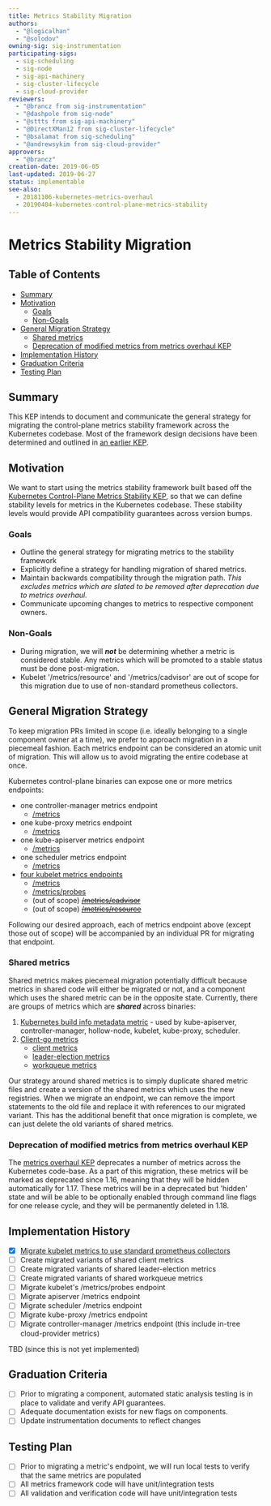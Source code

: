 ```yaml
---
title: Metrics Stability Migration
authors:
  - "@logicalhan"
  - "@solodov"
owning-sig: sig-instrumentation
participating-sigs:
  - sig-scheduling
  - sig-node
  - sig-api-machinery
  - sig-cluster-lifecycle
  - sig-cloud-provider
reviewers:
  - "@brancz from sig-instrumentation"
  - "@dashpole from sig-node"
  - "@sttts from sig-api-machinery"
  - "@DirectXMan12 from sig-cluster-lifecycle"
  - "@bsalamat from sig-scheduling"
  - "@andrewsykim from sig-cloud-provider"
approvers:
  - "@brancz"
creation-date: 2019-06-05
last-updated: 2019-06-27
status: implementable
see-also:
  - 20181106-kubernetes-metrics-overhaul
  - 20190404-kubernetes-control-plane-metrics-stability
---
```


# Metrics Stability Migration

## Table of Contents

<!-- toc -->
- [Summary](#summary)
- [Motivation](#motivation)
  - [Goals](#goals)
  - [Non-Goals](#non-goals)
- [General Migration Strategy](#general-migration-strategy)
  - [Shared metrics](#shared-metrics)
  - [Deprecation of modified metrics from metrics overhaul KEP](#deprecation-of-modified-metrics-from-metrics-overhaul-kep)
- [Implementation History](#implementation-history)
- [Graduation Criteria](#graduation-criteria)
- [Testing Plan](#testing-plan)
<!-- /toc -->


## Summary

This KEP intends to document and communicate the general strategy for migrating the control-plane metrics stability framework across the Kubernetes codebase. Most of the framework design decisions have been determined and outlined in [an earlier KEP](https://github.com/kubernetes/enhancements/blob/master/keps/sig-instrumentation/20190404-kubernetes-control-plane-metrics-stability.md).

## Motivation

We want to start using the metrics stability framework built based off the [Kubernetes Control-Plane Metrics Stability KEP](https://github.com/kubernetes/enhancements/blob/master/keps/sig-instrumentation/20190404-kubernetes-control-plane-metrics-stability.md), so that we can define stability levels for metrics in the Kubernetes codebase. These stability levels would provide API compatibility guarantees across version bumps.

### Goals

 * Outline the general strategy for migrating metrics to the stability framework
 * Explicitly define a strategy for handling migration of shared metrics.
 * Maintain backwards compatibility through the migration path. *This excludes metrics which are slated to be removed after deprecation due to metrics overhaul.*
 * Communicate upcoming changes to metrics to respective component owners.

### Non-Goals

* During migration, we will __*not*__ be determining whether a metric is considered stable. Any metrics which will be promoted to a stable status must be done post-migration.
* Kubelet '/metrics/resource' and '/metrics/cadvisor' are out of scope for this migration due to use of non-standard prometheus collectors.

## General Migration Strategy

To keep migration PRs limited in scope (i.e. ideally belonging to a single component owner at a time), we prefer to approach migration in a piecemeal fashion. Each metrics endpoint can be considered an atomic unit of migration. This will allow us to avoid migrating the entire codebase at once.

Kubernetes control-plane binaries can expose one or more metrics endpoints:

* one controller-manager metrics endpoint
    * [/metrics](https://github.com/kubernetes/kubernetes/blob/release-1.15/cmd/controller-manager/app/serve.go#L65)
* one kube-proxy metrics endpoint
    * [/metrics](https://github.com/kubernetes/kubernetes/blob/release-1.15/cmd/kube-proxy/app/server.go#L570)
* one kube-apiserver metrics endpoint
    * [/metrics](https://github.com/kubernetes/kubernetes/blob/release-1.15/staging/src/k8s.io/apiserver/pkg/server/routes/metrics.go#L36)
* one scheduler metrics endpoint
    * [/metrics](https://github.com/kubernetes/kubernetes/blob/release-1.15/cmd/kube-scheduler/app/server.go#L289)
* [four kubelet metrics endpoints](https://github.com/kubernetes/kubernetes/blob/release-1.15/staging/src/k8s.io/apiserver/pkg/server/routes/metrics.go#L36)
    * [/metrics](https://github.com/kubernetes/kubernetes/blob/release-1.15/pkg/kubelet/server/server.go#L299)
    * [/metrics/probes](https://github.com/kubernetes/kubernetes/blob/release-1.15/pkg/kubelet/server/server.go#L329-L331)
    * (out of scope) ~~[/metrics/cadvisor](https://github.com/kubernetes/kubernetes/blob/release-1.15/pkg/kubelet/server/server.go#L315)~~
    * (out of scope) ~~[/metrics/resource](https://github.com/kubernetes/kubernetes/blob/release-1.15/pkg/kubelet/server/server.go#L321-L323)~~

Following our desired approach, each of metrics endpoint above (except those out of scope) will be accompanied by an individual PR for migrating that endpoint.

### Shared metrics

Shared metrics makes piecemeal migration potentially difficult because metrics in shared code will either be migrated or not, and a component which uses the shared metric can be in the opposite state. Currently, there are groups of metrics which are __*shared*__ across binaries:

1. [Kubernetes build info metadata metric](https://github.com/kubernetes/kubernetes/blob/release-1.15/pkg/version/prometheus/prometheus.go#L26-L38) - used by kube-apiserver, controller-manager, hollow-node, kubelet, kube-proxy, scheduler.
2. [Client-go metrics](https://github.com/kubernetes/kubernetes/blob/release-1.15/pkg/util/prometheusclientgo/adapters.go#L20-L24)
    * [client metrics](https://github.com/kubernetes/kubernetes/blob/release-1.15/pkg/client/metrics/prometheus/prometheus.go#L61-L66)
    * [leader-election metrics](https://github.com/kubernetes/kubernetes/blob/release-1.15/pkg/util/prometheusclientgo/leaderelection/adapter.go#L27-L29)
    * [workqueue metrics](https://github.com/kubernetes/kubernetes/blob/release-1.15/pkg/util/workqueue/prometheus/prometheus.go)

Our strategy around shared metrics is to simply duplicate shared metric files and create a version of the shared metrics which uses the new registries. When we migrate an endpoint, we can remove the import statements to the old file and replace it with references to our migrated variant. This has the additional benefit that once migration is complete, we can just delete the old variants of shared metrics.

### Deprecation of modified metrics from metrics overhaul KEP

The [metrics overhaul KEP](https://github.com/kubernetes/enhancements/blob/master/keps/sig-instrumentation/20181106-kubernetes-metrics-overhaul.md) deprecates a number of metrics across the Kubernetes code-base. As a part of this migration, these metrics will be marked as deprecated since 1.16, meaning that they will be hidden automatically for 1.17. These metrics will be in a deprecated but 'hidden' state and will be able to be optionally enabled through command line flags for one release cycle, and they will be permanently deleted in 1.18.

## Implementation History

- [x] [Migrate kubelet metrics to use standard prometheus collectors](https://github.com/kubernetes/kubernetes/issues/79286)
- [ ] Create migrated variants of shared client metrics
- [ ] Create migrated variants of shared leader-election metrics
- [ ] Create migrated variants of shared workqueue metrics
- [ ] Migrate kubelet's /metrics/probes endpoint
- [ ] Migrate apiserver /metrics endpoint
- [ ] Migrate scheduler /metrics endpoint
- [ ] Migrate kube-proxy /metrics endpoint
- [ ] Migrate controller-manager /metrics endpoint (this include in-tree cloud-provider metrics)

TBD (since this is not yet implemented)

## Graduation Criteria

- [ ] Prior to migrating a component, automated static analysis testing is in place to validate and verify API guarantees.
- [ ] Adequate documentation exists for new flags on components.
- [ ] Update instrumentation documents to reflect changes

## Testing Plan

- [ ] Prior to migrating a metric's endpoint, we will run local tests to verify that the same metrics are populated
- [ ] All metrics framework code will have unit/integration tests
- [ ] All validation and verification code will have unit/integration tests
